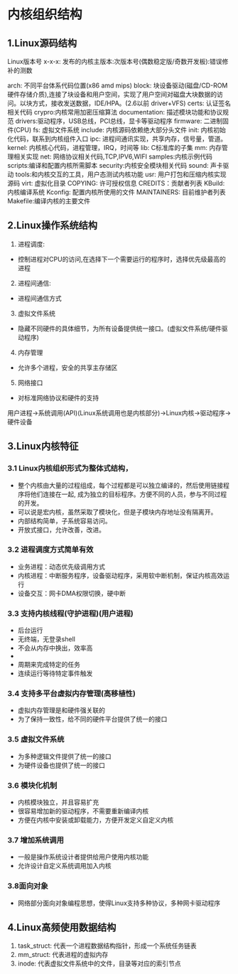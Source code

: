 # 内核组织结构

## 1.Linux源码结构
Linux版本号 x-x-x: 发布的内核主版本:次版本号(偶数稳定版/奇数开发板):错误修补的测数

arch:  不同平台体系代码位置(x86 amd mips)
block: 块设备驱动(磁盘/CD-ROM硬件存储介质),连接了块设备和用户空间，实现了用户空间对磁盘大块数据的访问。以块方式，接收发送数据，IDE/HPA。(2.6以前 driver+VFS)
certs: 认证签名相关代码
crypro:内核常用加密压缩算法
documentation: 描述模块功能和协议规范
drivers:驱动程序，USB总线，PCI总线，显卡等驱动程序
firmware: 二进制固件(CPU)
fs: 虚拟文件系统
include: 内核源码依赖绝大部分头文件
init: 内核初始化代码，联系到内核组件入口
ipc: 进程间通讯实现，共享内存，信号量，管道。
kernel: 内核核心代码，进程管理，IRQ，时间等
lib: C标准库的子集
mm:  内存管理相关实现
net: 网络协议相关代码,TCP,IPV6,WIFI
samples:内核示例代码
scripts:编译和配置内核所需脚本
security:内核安全模块相关代码
sound: 声卡驱动
tools:和内核交互的工具，用户态测试内核功能
usr: 用户打包和压缩内核实现源码
virt: 虚拟化目录
COPYING: 许可授权信息
CREDITS：贡献者列表
KBuild: 内核编译系统
Kconfig: 配置内核所使用的文件
MAINTAINERS: 目前维护者列表
Makefile:编译内核的主要文件

## 2.Linux操作系统结构

1. 进程调度:
- 控制进程对CPU的访问,在选择下一个需要运行的程序时，选择优先级最高的进程
2. 进程间通信:
- 进程间通信方式
3. 虚拟文件系统
- 隐藏不同硬件的具体细节，为所有设备提供统一接口。(虚拟文件系统/硬件驱动程序)
4. 内存管理
- 允许多个进程，安全的共享主存储区
5. 网络接口
- 对标准网络协议和硬件的支持

用户进程->系统调用(API)(Linux系统调用也是内核部分)->Linux内核->驱动程序->硬件设备

## 3.Linux内核特征
### 3.1 Linux内核组织形式为整体式结构，
- 整个内核由大量的过程组成，每个过程都是可以独立编译的，然后使用链接程序将他们连接在一起, 成为独立的目标程序。方便不同的人员，参与不同过程的开发。
- 可以说是宏内核，虽然采取了模块化，但是子模块内存地址没有隔离开。
- 内部结构简单，子系统容易访问。
- 开放式接口，允许改善，改进。
### 3.2 进程调度方式简单有效
- 业务进程：动态优先级调用方式
- 内核进程：中断服务程序，设备驱动程序，采用软中断机制，保证内核高效运行
- 设备交互：网卡DMA权限切换，硬中断
### 3.3 支持内核线程(守护进程)(用户进程)
- 后台运行
- 无终端，无登录shell
- 不会从内存中换出，效率高
- 
- 周期来完成特定的任务
- 连续运行等待特定事件触发
### 3.4 支持多平台虚拟内存管理(高移植性)
- 虚拟内存管理是和硬件强关联的
- 为了保持一致性，给不同的硬件平台提供了统一的接口
### 3.5 虚拟文件系统
- 为多种逻辑文件提供了统一的接口
- 为硬件设备也提供了统一的接口
### 3.6 模块化机制
- 内核模块独立，并且容易扩充
- 很容易增加新的驱动程序，不需要重新编译内核
- 方便在内核中安装或卸载能力，方便开发定义自定义内核
### 3.7 增加系统调用
- 一般是操作系统设计者提供给用户使用内核功能
- 允许设计自定义系统调用加入内核
### 3.8面向对象
- 网络部分面向对象编程思想，使得Linux支持多种协议，多种网卡驱动程序

## 4.Linux高频使用数据结构
1. task\_struct: 代表一个进程数据结构指针，形成一个系统任务链表
2. mm\_struct: 代表进程的虚拟内存
3. inode: 代表虚拟文件系统中的文件，目录等对应的索引节点


